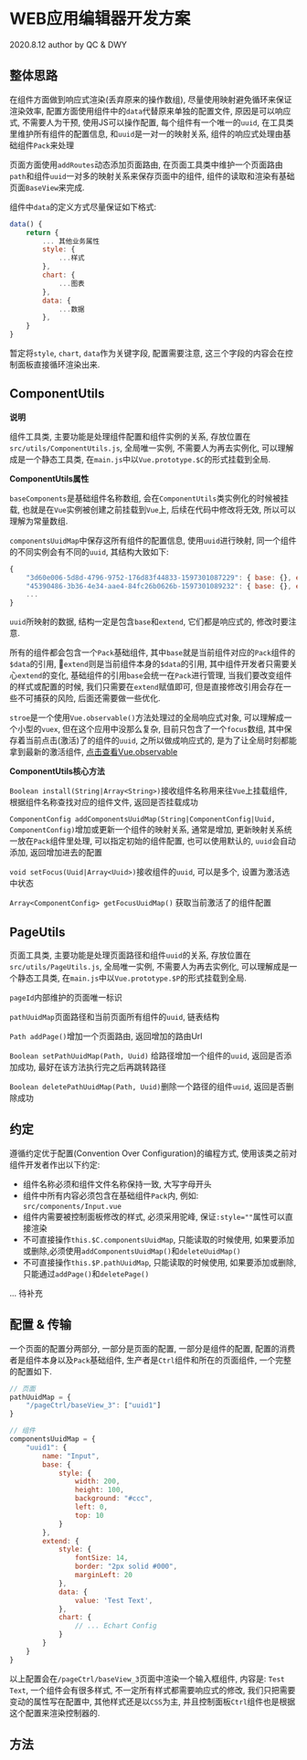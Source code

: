 # WEB应用编辑器开发方案

2020.8.12 author by QC & DWY

## 整体思路

在组件方面做到响应式渲染(丢弃原来的操作数组), 尽量使用映射避免循环来保证渲染效率, 配置方面使用组件中的`data`代替原来单独的配置文件, 原因是可以响应式, 不需要人为干预, 使用JS可以操作配置, 每个组件有一个唯一的`uuid`, 在工具类里维护所有组件的配置信息, 和`uuid`是一对一的映射关系, 组件的响应式处理由基础组件`Pack`来处理

页面方面使用`addRoutes`动态添加页面路由, 在页面工具类中维护一个页面路由`path`和组件`uuid`一对多的映射关系来保存页面中的组件, 组件的读取和渲染有基础页面`BaseView`来完成.

组件中`data`的定义方式尽量保证如下格式:
``` js
data() {
    return {
        ... 其他业务属性
        style: {
            ...样式
        },
        chart: {
            ...图表
        },
        data: {
            ...数据
        },
    }
}
```

暂定将`style`, `chart`, `data`作为关键字段, 配置需要注意, 这三个字段的内容会在控制面板直接循环渲染出来.

## ComponentUtils

**说明**

组件工具类, 主要功能是处理组件配置和组件实例的关系, 存放位置在`src/utils/ComponentUtils.js`, 全局唯一实例, 不需要人为再去实例化, 可以理解成是一个静态工具类, 在`main.js`中以`Vue.prototype.$C`的形式挂载到全局.

**ComponentUtils属性**

`baseComponents`是基础组件名称数组, 会在`ComponentUtils`类实例化的时候被挂载, 也就是在`Vue`实例被创建之前挂载到`Vue`上, 后续在代码中修改将无效, 所以可以理解为常量数组.

`componentsUuidMap`中保存这所有组件的配置信息, 使用`uuid`进行映射, 同一个组件的不同实例会有不同的`uuid`, 其结构大致如下:

``` js
{
    "3d60e006-5d8d-4796-9752-176d83f44833-1597301087229": { base: {}, extend: {}},
    "45390486-3b36-4e34-aae4-84fc26b0626b-1597301089232": { base: {}, extend: {}},
    ...
}
```

`uuid`所映射的数据, 结构一定是包含`base`和`extend`, 它们都是响应式的, 修改时要注意.

所有的组件都会包含一个`Pack`基础组件, 其中`base`就是当前组件对应的`Pack`组件的`$data`的引用, `extend`则是当前组件本身的`$data`的引用, 其中组件开发者只需要关心`extend`的变化, 基础组件的引用`base`会统一在`Pack`进行管理, 当我们要改变组件的样式或配置的时候, 我们只需要在`extend`赋值即可, 但是直接修改引用会存在一些不可捕获的风险, 后面还需要做一些优化.

`stroe`是一个使用`Vue.observable()`方法处理过的全局响应式对象, 可以理解成一个小型的`vuex`, 但在这个应用中没那么复杂, 目前只包含了一个`focus`数组, 其中保存着当前点击(激活)了的组件的`uuid`, 之所以做成响应式的, 是为了让全局时刻都能拿到最新的激活组件, [点击查看Vue.observable](https://cn.vuejs.org/v2/api/#Vue-observable)

**ComponentUtils核心方法**

`Boolean install(String|Array<String>)`接收组件名称用来往`Vue`上挂载组件, 根据组件名称查找对应的组件文件, 返回是否挂载成功

`ComponentConfig addComponentsUuidMap(String|ComponentConfig|Uuid, ComponentConfig)`增加或更新一个组件的映射关系, 通常是增加, 更新映射关系统一放在`Pack`组件里处理, 可以指定初始的组件配置, 也可以使用默认的, `uuid`会自动添加, 返回增加进去的配置

`void setFocus(Uuid|Array<Uuid>)`接收组件的`uuid`, 可以是多个, 设置为激活选中状态

`Array<ComponentConfig> getFocusUuidMap()` 获取当前激活了的组件配置

## PageUtils

页面工具类, 主要功能是处理页面路径和组件`uuid`的关系, 存放位置在`src/utils/PageUtils.js`, 全局唯一实例, 不需要人为再去实例化, 可以理解成是一个静态工具类, 在`main.js`中以`Vue.prototype.$P`的形式挂载到全局.

`pageId`内部维护的页面唯一标识

`pathUuidMap`页面路径和当前页面所有组件的`uuid`, 链表结构

`Path addPage()`增加一个页面路由, 返回增加的路由Url

`Boolean setPathUuidMap(Path, Uuid)` 给路径增加一个组件的`uuid`, 返回是否添加成功, 最好在该方法执行完之后再跳转路径

`Boolean deletePathUuidMap(Path, Uuid)`删除一个路径的组件`uuid`, 返回是否删除成功

## 约定

遵循约定优于配置(Convention Over Configuration)的编程方式, 使用该类之前对组件开发者作出以下约定:

- 组件名称必须和组件文件名称保持一致, 大写字母开头
- 组件中所有内容必须包含在基础组件`Pack`内, 例如: `src/components/Input.vue`
- 组件内需要被控制面板修改的样式, 必须采用驼峰, 保证`:style=""`属性可以直接渲染
- 不可直接操作`this.$C.componentsUuidMap`, 只能读取的时候使用, 如果要添加或删除,必须使用`addComponentsUuidMap()`和`deleteUuidMap()`
- 不可直接操作`this.$P.pathUuidMap`, 只能读取的时候使用, 如果要添加或删除, 只能通过`addPage()`和`deletePage()`

... 待补充


## 配置 & 传输

一个页面的配置分两部分, 一部分是页面的配置, 一部分是组件的配置, 配置的消费者是组件本身以及`Pack`基础组件, 生产者是`Ctrl`组件和所在的页面组件, 一个完整的配置如下.

``` js
// 页面
pathUuidMap = {
    "/pageCtrl/baseView_3": ["uuid1"]
}

// 组件
componentsUuidMap = {
    "uuid1": {
        name: "Input",
        base: {
            style: {
                width: 200,
                height: 100,
                background: "#ccc",
                left: 0,
                top: 10
            }
        },
        extend: {
            style: {
                fontSize: 14,
                border: "2px solid #000",
                marginLeft: 20
            },
            data: {
                value: 'Test Text',
            },
            chart: {
                // ... Echart Config
            }
        }
    }
}
```

以上配置会在`/pageCtrl/baseView_3`页面中渲染一个输入框组件, 内容是: `Test Text`, 一个组件会有很多样式, 不一定所有样式都需要响应式的修改, 我们只把需要变动的属性写在配置中, 其他样式还是以`CSS`为主, 并且控制面板`Ctrl`组件也是根据这个配置来渲染控制器的.

## 方法



